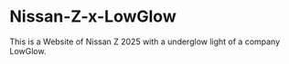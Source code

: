 # Nissan-Z-x-LowGlow
This is a Website of Nissan Z 2025 with a underglow light of a company LowGlow.
